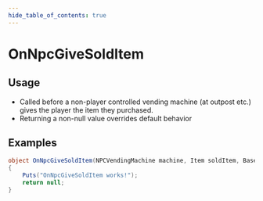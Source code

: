 ```yaml
---
hide_table_of_contents: true
---
```


# OnNpcGiveSoldItem

## Usage

* Called before a non-player controlled vending machine (at outpost etc.) gives the player the item they purchased.
* Returning a non-null value overrides default behavior

## Examples

```csharp title=""
object OnNpcGiveSoldItem(NPCVendingMachine machine, Item soldItem, BasePlayer buyer)
{
    Puts("OnNpcGiveSoldItem works!");
    return null;
}
```
